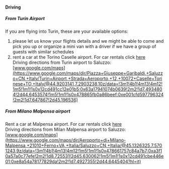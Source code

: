 #### Driving

##### From Turin Airport
  If you are flying into Turin, these are your available options:

  1. please let us know your flights details and we might be able to come and pick you up or organize a mini van with a driver  if we have a group of guests with similar schedules
  2. rent a car at the Torino Caselle airport. For car rentals click [here](http://www.aeroportoditorino.it/en/passeggeri_en/trasporti_en/autonoleggi_en.html)  
Driving directions from Turin airport to Saluzzo: [www.google.com/maps](https://www.google.com/maps/dir/Piazza+Giuseppe+Garibaldi,+Saluzzo+CN,+Italy/Turin+Airport,+Strada+Aeroporto,+12,+10072+Caselle+Torinese+TO,+Italy/@44.9203141,7.2903238,10z/data=!3m1!4b1!4m13!4m12!1m5!1m1!1s0x12cd491cc12e01b5:0x63a17941074b0639!2m2!1d7.4934804!2d44.6453574!1m5!1m1!1s0x478865fb0a86beef:0xe001cfd597796324!2m2!1d7.647867!2d45.196536)

##### From Milano Malpensa airport
   Rent a car at Malpensa airport. For car rentals click [here](http://www.aeroportoditorino.it/en/passeggeri_en/trasporti_en/autonoleggi_en.html)  
Driving directions from Milan Malpensa airport to Saluzzo: [www.google.com/maps](https://www.google.com/maps/dir/Aeroporto+di+Milano-Malpensa,+21010+Ferno+VA,+Italia/Saluzzo+CN,+Italia/@45.1326325,7.5701243,9z/data=!3m1!4b1!4m13!4m12!1m5!1m1!1s0x478661757c84a7b7:0xa3f10a57a0c77efe!2m2!1d8.725531!2d45.630062!1m5!1m1!1s0x12cd491cbe446e01:0xe8a54a78177829da!2m2!1d7.4927355!2d44.6445404?hl=it)

